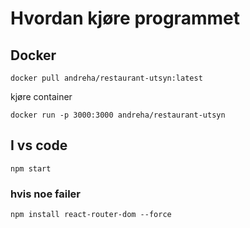# Hvordan kjøre programmet

## Docker

```
docker pull andreha/restaurant-utsyn:latest
```

kjøre container

```
docker run -p 3000:3000 andreha/restaurant-utsyn
```

## I vs code

```
npm start
```

### hvis noe failer
```
npm install react-router-dom --force
```